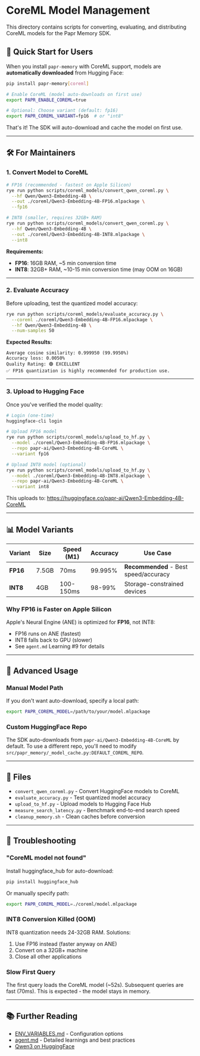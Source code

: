 # CoreML Model Management

This directory contains scripts for converting, evaluating, and distributing CoreML models for the Papr Memory SDK.

## 🚀 Quick Start for Users

When you install `papr-memory` with CoreML support, models are **automatically downloaded** from Hugging Face:

```bash
pip install papr-memory[coreml]

# Enable CoreML (model auto-downloads on first use)
export PAPR_ENABLE_COREML=true

# Optional: Choose variant (default: fp16)
export PAPR_COREML_VARIANT=fp16  # or "int8"
```

That's it! The SDK will auto-download and cache the model on first use.

---

## 🛠️ For Maintainers

### 1. Convert Model to CoreML

```bash
# FP16 (recommended - fastest on Apple Silicon)
rye run python scripts/coreml_models/convert_qwen_coreml.py \
  --hf Qwen/Qwen3-Embedding-4B \
  --out ./coreml/Qwen3-Embedding-4B-FP16.mlpackage \
  --fp16

# INT8 (smaller, requires 32GB+ RAM)
rye run python scripts/coreml_models/convert_qwen_coreml.py \
  --hf Qwen/Qwen3-Embedding-4B \
  --out ./coreml/Qwen3-Embedding-4B-INT8.mlpackage \
  --int8
```

**Requirements:**
- **FP16**: 16GB RAM, ~5 min conversion time
- **INT8**: 32GB+ RAM, ~10-15 min conversion time (may OOM on 16GB)

---

### 2. Evaluate Accuracy

Before uploading, test the quantized model accuracy:

```bash
rye run python scripts/coreml_models/evaluate_accuracy.py \
  --coreml ./coreml/Qwen3-Embedding-4B-FP16.mlpackage \
  --hf Qwen/Qwen3-Embedding-4B \
  --num-samples 50
```

**Expected Results:**
```
Average cosine similarity: 0.999950 (99.9950%)
Accuracy loss: 0.0050%
Quality Rating: 🟢 EXCELLENT
✅ FP16 quantization is highly recommended for production use.
```

---

### 3. Upload to Hugging Face

Once you've verified the model quality:

```bash
# Login (one-time)
huggingface-cli login

# Upload FP16 model
rye run python scripts/coreml_models/upload_to_hf.py \
  --model ./coreml/Qwen3-Embedding-4B-FP16.mlpackage \
  --repo papr-ai/Qwen3-Embedding-4B-CoreML \
  --variant fp16

# Upload INT8 model (optional)
rye run python scripts/coreml_models/upload_to_hf.py \
  --model ./coreml/Qwen3-Embedding-4B-INT8.mlpackage \
  --repo papr-ai/Qwen3-Embedding-4B-CoreML \
  --variant int8
```

This uploads to: https://huggingface.co/papr-ai/Qwen3-Embedding-4B-CoreML

---

## 📊 Model Variants

| Variant | Size | Speed (M1) | Accuracy | Use Case |
|---------|------|------------|----------|----------|
| **FP16** | 7.5GB | 70ms | 99.995% | **Recommended** - Best speed/accuracy |
| **INT8** | 4GB | 100-150ms | 98-99% | Storage-constrained devices |

### Why FP16 is Faster on Apple Silicon

Apple's Neural Engine (ANE) is optimized for **FP16**, not INT8:
- FP16 runs on ANE (fastest)
- INT8 falls back to GPU (slower)
- See `agent.md` Learning #9 for details

---

## 🔧 Advanced Usage

### Manual Model Path

If you don't want auto-download, specify a local path:

```bash
export PAPR_COREML_MODEL=/path/to/your/model.mlpackage
```

### Custom HuggingFace Repo

The SDK auto-downloads from `papr-ai/Qwen3-Embedding-4B-CoreML` by default. To use a different repo, you'll need to modify `src/papr_memory/_model_cache.py:DEFAULT_COREML_REPO`.

---

## 📝 Files

- `convert_qwen_coreml.py` - Convert HuggingFace models to CoreML
- `evaluate_accuracy.py` - Test quantized model accuracy
- `upload_to_hf.py` - Upload models to Hugging Face Hub
- `measure_search_latency.py` - Benchmark end-to-end search speed
- `cleanup_memory.sh` - Clean caches before conversion

---

## 🐛 Troubleshooting

### "CoreML model not found"

Install huggingface_hub for auto-download:
```bash
pip install huggingface_hub
```

Or manually specify path:
```bash
export PAPR_COREML_MODEL=./coreml/model.mlpackage
```

### INT8 Conversion Killed (OOM)

INT8 quantization needs 24-32GB RAM. Solutions:
1. Use FP16 instead (faster anyway on ANE)
2. Convert on a 32GB+ machine
3. Close all other applications

### Slow First Query

The first query loads the CoreML model (~52s). Subsequent queries are fast (70ms). This is expected - the model stays in memory.

---

## 📚 Further Reading

- [ENV_VARIABLES.md](../../ENV_VARIABLES.md) - Configuration options
- [agent.md](../../agent.md) - Detailed learnings and best practices
- [Qwen3 on HuggingFace](https://huggingface.co/Qwen/Qwen3-Embedding-4B)

